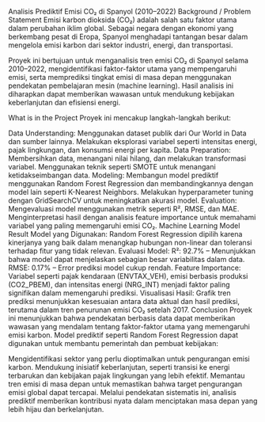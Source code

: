 Analisis Prediktif Emisi CO₂ di Spanyol (2010–2022)
Background / Problem Statement
Emisi karbon dioksida (CO₂) adalah salah satu faktor utama dalam perubahan iklim global. Sebagai negara dengan ekonomi yang berkembang pesat di Eropa, Spanyol menghadapi tantangan besar dalam mengelola emisi karbon dari sektor industri, energi, dan transportasi.

Proyek ini bertujuan untuk menganalisis tren emisi CO₂ di Spanyol selama 2010–2022, mengidentifikasi faktor-faktor utama yang mempengaruhi emisi, serta memprediksi tingkat emisi di masa depan menggunakan pendekatan pembelajaran mesin (machine learning). Hasil analisis ini diharapkan dapat memberikan wawasan untuk mendukung kebijakan keberlanjutan dan efisiensi energi.

What is in the Project
Proyek ini mencakup langkah-langkah berikut:

Data Understanding:
Menggunakan dataset publik dari Our World in Data dan sumber lainnya.
Melakukan eksplorasi variabel seperti intensitas energi, pajak lingkungan, dan konsumsi energi per kapita.
Data Preparation:
Membersihkan data, menangani nilai hilang, dan melakukan transformasi variabel.
Menggunakan teknik seperti SMOTE untuk menangani ketidakseimbangan data.
Modeling:
Membangun model prediktif menggunakan Random Forest Regression dan membandingkannya dengan model lain seperti K-Nearest Neighbors.
Melakukan hyperparameter tuning dengan GridSearchCV untuk meningkatkan akurasi model.
Evaluation:
Mengevaluasi model menggunakan metrik seperti R², RMSE, dan MAE.
Menginterpretasi hasil dengan analisis feature importance untuk memahami variabel yang paling memengaruhi emisi CO₂.
Machine Learning Model Result
Model yang Digunakan:
Random Forest Regression dipilih karena kinerjanya yang baik dalam menangkap hubungan non-linear dan toleransi terhadap fitur yang tidak relevan.
Evaluasi Model:
R²: 92.7% – Menunjukkan bahwa model dapat menjelaskan sebagian besar variabilitas dalam data.
RMSE: 0.17% – Error prediksi model cukup rendah.
Feature Importance: Variabel seperti pajak kendaraan (ENVTAX_VEH), emisi berbasis produksi (CO2_PBEM), dan intensitas energi (NRG_INT) menjadi faktor paling signifikan dalam memengaruhi prediksi.
Visualisasi Hasil:
Grafik tren prediksi menunjukkan kesesuaian antara data aktual dan hasil prediksi, terutama dalam tren penurunan emisi CO₂ setelah 2017.
Conclusion
Proyek ini menunjukkan bahwa pendekatan berbasis data dapat memberikan wawasan yang mendalam tentang faktor-faktor utama yang memengaruhi emisi karbon. Model prediktif seperti Random Forest Regression dapat digunakan untuk membantu pemerintah dan pembuat kebijakan:

Mengidentifikasi sektor yang perlu dioptimalkan untuk pengurangan emisi karbon.
Mendukung inisiatif keberlanjutan, seperti transisi ke energi terbarukan dan kebijakan pajak lingkungan yang lebih efektif.
Memantau tren emisi di masa depan untuk memastikan bahwa target pengurangan emisi global dapat tercapai.
Melalui pendekatan sistematis ini, analisis prediktif memberikan kontribusi nyata dalam menciptakan masa depan yang lebih hijau dan berkelanjutan.


